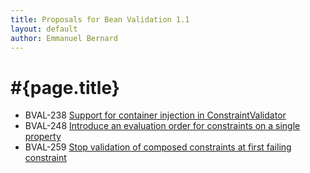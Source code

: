 ```yaml
---
title: Proposals for Bean Validation 1.1
layout: default
author: Emmanuel Bernard
---
```


# #{page.title}

- BVAL-238 [Support for container injection in ConstraintValidator](BVAL-238)
- BVAL-248 [Introduce an evaluation order for constraints on a single property](BVAL-248)
- BVAL-259 [Stop validation of composed constraints at first failing constraint](BVAL-259)
